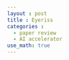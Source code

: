 ```yaml
---
layout : post
title : Eyeriss
categories : 
  - paper review
  - AI accelerator
use_math: true
---
```


